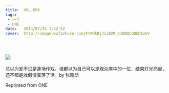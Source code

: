 ```yaml
---
title:	VOL.656
tags:
 - 一个
 - ONE
date:	2014/07/25 1:42:52
cover:	http://image.wufazhuce.com/FtWdkBjJniBZR_zIWNQCO0kD6zbV

---
```

![](http://image.wufazhuce.com/FtWdkBjJniBZR_zIWNQCO0kD6zbV)
---

总以为爱不过是逢场作戏。谁都以为自己可以是观众席中的一位，结果灯光亮起，还不都是戏假情真落了泪。by 张晓晗
 
Reprinted from ONE
